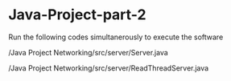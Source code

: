 # Java-Project-part-2
Run the following codes simultanerously to execute the software

/Java Project Networking/src/server/Server.java

/Java Project Networking/src/server/ReadThreadServer.java
